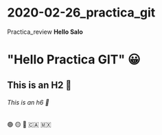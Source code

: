 # 2020-02-26_practica_git
Practica_review
**Hello Salo** 

# "Hello Practica GIT" :grinning:
## This is an H2  :zany_face:
###### This is an h6 :metal:
:green_circle: :yellow_circle:  :red_circle:
:canada: :mexico:
